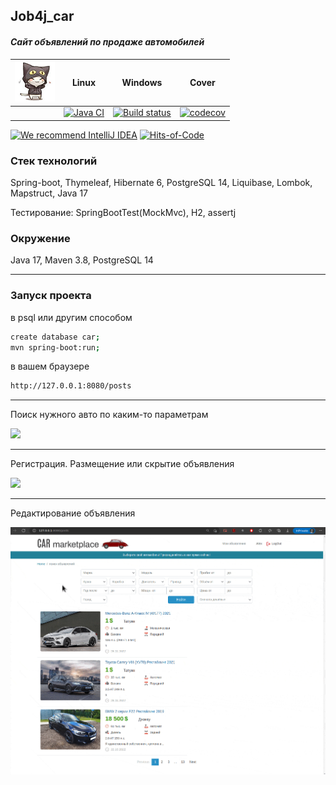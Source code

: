 ## Job4j_car
#### _Сайт объявлений по продаже автомобилей_
| <img src="/logo.png" width="64px" height="64px"/> | Linux                                                                                                                                                                | Windows                                                                                                                                                                | Cover                                                                                                                                     |
|---------------------------------------------------|----------------------------------------------------------------------------------------------------------------------------------------------------------------------|------------------------------------------------------------------------------------------------------------------------------------------------------------------------|-------------------------------------------------------------------------------------------------------------------------------------------|
|                                                   | [![Java CI](https://github.com/mi1qw/job4j_cars/actions/workflows/maven.yml/badge.svg?branch=sell)](https://github.com/mi1qw/job4j_cars/actions/workflows/maven.yml) | [![Build status](https://ci.appveyor.com/api/projects/status/ny03m023xk0y48gq/branch/master?svg=true)](https://ci.appveyor.com/project/mi1qw/job4j-cars/branch/master) | [![codecov](https://codecov.io/gh/mi1qw/job4j_cars/branch/sell/graph/badge.svg?token=0knIid3FuN)](https://codecov.io/gh/mi1qw/job4j_cars) |

[![We recommend IntelliJ IDEA](https://www.elegantobjects.org/intellij-idea.svg)](https://www.jetbrains.com/idea/)
[![Hits-of-Code](https://hitsofcode.com/github/mi1qw/job4j_cars/?branch=master)](https://hitsofcode.com/github/mi1qw/job4j_cars//view?branch=master)

### Стек технологий
Spring-boot, Thymeleaf, Hibernate 6, PostgreSQL 14, Liquibase, Lombok, Mapstruct, Java 17

Тестирование: SpringBootTest(MockMvc), H2, assertj

### Окружение
Java 17, Maven 3.8, PostgreSQL 14
***
### Запуск проекта
в psql или другим способом 
```sh
create database car;
mvn spring-boot:run;
```
в вашем браузере
```sh
http://127.0.0.1:8080/posts
```
***
Поиск нужного авто по каким-то параметрам

<img src="/img/ezgif-1-10330229d9.gif" width="800px"/>

***

Регистрация. Размещение или скрытие объявления

<img src="/img/ezgif-5-39d080c8ef.gif" width="800px"/>

***
Редактирование объявления

<img src="/img/ezgif-5-129a301d85.gif" width="800px"/>
